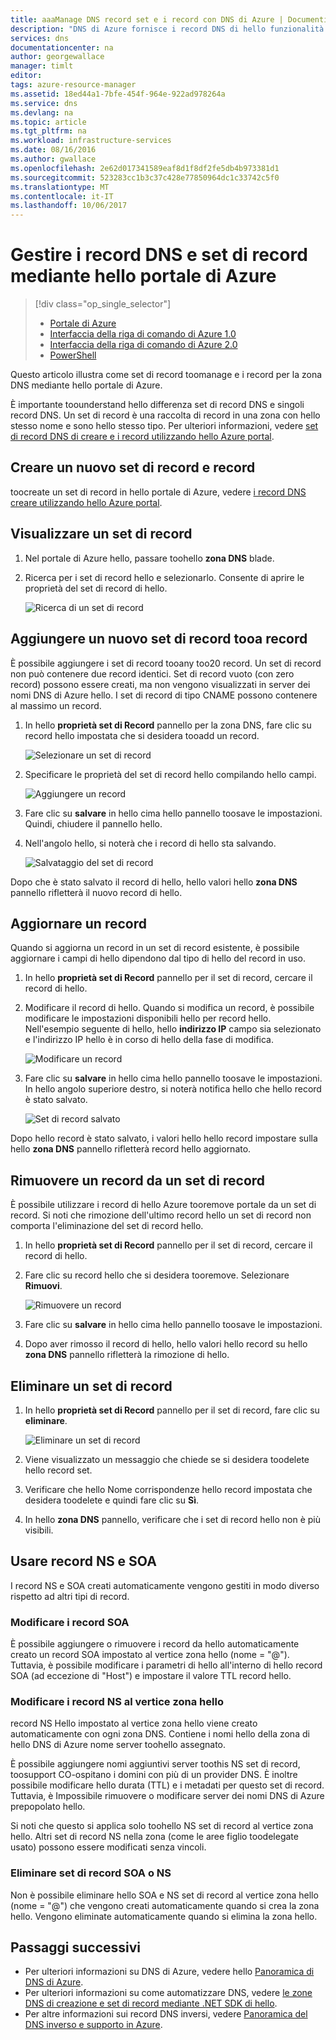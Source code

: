 ```yaml
---
title: aaaManage DNS record set e i record con DNS di Azure | Documenti Microsoft
description: "DNS di Azure fornisce i record DNS di hello funzionalità toomanage imposta e registra quando si ospita il dominio."
services: dns
documentationcenter: na
author: georgewallace
manager: timlt
editor: 
tags: azure-resource-manager
ms.assetid: 18ed44a1-7bfe-454f-964e-922ad978264a
ms.service: dns
ms.devlang: na
ms.topic: article
ms.tgt_pltfrm: na
ms.workload: infrastructure-services
ms.date: 08/16/2016
ms.author: gwallace
ms.openlocfilehash: 2e62d017341589eaf8d1f8df2fe5db4b973381d1
ms.sourcegitcommit: 523283cc1b3c37c428e77850964dc1c33742c5f0
ms.translationtype: MT
ms.contentlocale: it-IT
ms.lasthandoff: 10/06/2017
---
```

# <a name="manage-dns-records-and-record-sets-by-using-hello-azure-portal"></a>Gestire i record DNS e set di record mediante hello portale di Azure

> [!div class="op_single_selector"]
> * [Portale di Azure](dns-operations-recordsets-portal.md)
> * [Interfaccia della riga di comando di Azure 1.0](dns-operations-recordsets-cli-nodejs.md)
> * [Interfaccia della riga di comando di Azure 2.0](dns-operations-recordsets-cli.md)
> * [PowerShell](dns-operations-recordsets.md)

Questo articolo illustra come set di record toomanage e i record per la zona DNS mediante hello portale di Azure.

È importante toounderstand hello differenza set di record DNS e singoli record DNS. Un set di record è una raccolta di record in una zona con hello stesso nome e sono hello stesso tipo. Per ulteriori informazioni, vedere [set di record DNS di creare e i record utilizzando hello Azure portal](dns-getstarted-create-recordset-portal.md).

## <a name="create-a-new-record-set-and-record"></a>Creare un nuovo set di record e record

toocreate un set di record in hello portale di Azure, vedere [i record DNS creare utilizzando hello Azure portal](dns-getstarted-create-recordset-portal.md).

## <a name="view-a-record-set"></a>Visualizzare un set di record

1. Nel portale di Azure hello, passare toohello **zona DNS** blade.
2. Ricerca per i set di record hello e selezionarlo. Consente di aprire le proprietà del set di record di hello.

    ![Ricerca di un set di record](./media/dns-operations-recordsets-portal/searchset500.png)

## <a name="add-a-new-record-tooa-record-set"></a>Aggiungere un nuovo set di record tooa record

È possibile aggiungere i set di record tooany too20 record. Un set di record non può contenere due record identici. Set di record vuoto (con zero record) possono essere creati, ma non vengono visualizzati in server dei nomi DNS di Azure hello. I set di record di tipo CNAME possono contenere al massimo un record.

1. In hello **proprietà set di Record** pannello per la zona DNS, fare clic su record hello impostata che si desidera tooadd un record.

    ![Selezionare un set di record](./media/dns-operations-recordsets-portal/selectset500.png)

2. Specificare le proprietà del set di record hello compilando hello campi.

    ![Aggiungere un record](./media/dns-operations-recordsets-portal/addrecord500.png)

3. Fare clic su **salvare** in hello cima hello pannello toosave le impostazioni. Quindi, chiudere il pannello hello.
4. Nell'angolo hello, si noterà che i record di hello sta salvando.

    ![Salvataggio del set di record](./media/dns-operations-recordsets-portal/saving150.png)

Dopo che è stato salvato il record di hello, hello valori hello **zona DNS** pannello rifletterà il nuovo record di hello.

## <a name="update-a-record"></a>Aggiornare un record

Quando si aggiorna un record in un set di record esistente, è possibile aggiornare i campi di hello dipendono dal tipo di hello del record in uso.

1. In hello **proprietà set di Record** pannello per il set di record, cercare il record di hello.
2. Modificare il record di hello. Quando si modifica un record, è possibile modificare le impostazioni disponibili hello per record hello. Nell'esempio seguente di hello, hello **indirizzo IP** campo sia selezionato e l'indirizzo IP hello è in corso di hello della fase di modifica.

    ![Modificare un record](./media/dns-operations-recordsets-portal/modifyrecord500.png)

3. Fare clic su **salvare** in hello cima hello pannello toosave le impostazioni. In hello angolo superiore destro, si noterà notifica hello che hello record è stato salvato.

    ![Set di record salvato](./media/dns-operations-recordsets-portal/saved150.png)

Dopo hello record è stato salvato, i valori hello hello record impostare sulla hello **zona DNS** pannello rifletterà record hello aggiornato.

## <a name="remove-a-record-from-a-record-set"></a>Rimuovere un record da un set di record

È possibile utilizzare i record di hello Azure tooremove portale da un set di record. Si noti che rimozione dell'ultimo record hello un set di record non comporta l'eliminazione del set di record hello.

1. In hello **proprietà set di Record** pannello per il set di record, cercare il record di hello.
2. Fare clic su record hello che si desidera tooremove. Selezionare **Rimuovi**.

    ![Rimuovere un record](./media/dns-operations-recordsets-portal/removerecord500.png)

3. Fare clic su **salvare** in hello cima hello pannello toosave le impostazioni.
4. Dopo aver rimosso il record di hello, hello valori hello record su hello **zona DNS** pannello rifletterà la rimozione di hello.

## <a name="delete"></a>Eliminare un set di record

1. In hello **proprietà set di Record** pannello per il set di record, fare clic su **eliminare**.

    ![Eliminare un set di record](./media/dns-operations-recordsets-portal/deleterecordset500.png)

2. Viene visualizzato un messaggio che chiede se si desidera toodelete hello record set.
3. Verificare che hello Nome corrispondenze hello record impostata che desidera toodelete e quindi fare clic su **Sì**.
4. In hello **zona DNS** pannello, verificare che i set di record hello non è più visibili.

## <a name="work-with-ns-and-soa-records"></a>Usare record NS e SOA

I record NS e SOA creati automaticamente vengono gestiti in modo diverso rispetto ad altri tipi di record.

### <a name="modify-soa-records"></a>Modificare i record SOA

È possibile aggiungere o rimuovere i record da hello automaticamente creato un record SOA impostato al vertice zona hello (nome = "@"). Tuttavia, è possibile modificare i parametri di hello all'interno di hello record SOA (ad eccezione di "Host") e impostare il valore TTL record hello.

### <a name="modify-ns-records-at-hello-zone-apex"></a>Modificare i record NS al vertice zona hello

record NS Hello impostato al vertice zona hello viene creato automaticamente con ogni zona DNS. Contiene i nomi hello della zona di hello DNS di Azure nome server toohello assegnato.

È possibile aggiungere nomi aggiuntivi server toothis NS set di record, toosupport CO-ospitano i domini con più di un provider DNS. È inoltre possibile modificare hello durata (TTL) e i metadati per questo set di record. Tuttavia, è Impossibile rimuovere o modificare server dei nomi DNS di Azure prepopolato hello.

Si noti che questo si applica solo toohello NS set di record al vertice zona hello. Altri set di record NS nella zona (come le aree figlio toodelegate usato) possono essere modificati senza vincoli.

### <a name="delete-soa-or-ns-record-sets"></a>Eliminare set di record SOA o NS

Non è possibile eliminare hello SOA e NS set di record al vertice zona hello (nome = "@") che vengono creati automaticamente quando si crea la zona hello. Vengono eliminate automaticamente quando si elimina la zona hello.

## <a name="next-steps"></a>Passaggi successivi

* Per ulteriori informazioni su DNS di Azure, vedere hello [Panoramica di DNS di Azure](dns-overview.md).
* Per ulteriori informazioni su come automatizzare DNS, vedere [le zone DNS di creazione e set di record mediante .NET SDK di hello](dns-sdk.md).
* Per altre informazioni sui record DNS inversi, vedere [Panoramica del DNS inverso e supporto in Azure](dns-reverse-dns-overview.md).

